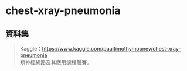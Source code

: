 # chest-xray-pneumonia

## 資料集
>Kaggle：https://www.kaggle.com/paultimothymooney/chest-xray-pneumonia <br>
>類神經網路及其應用課程競賽。
